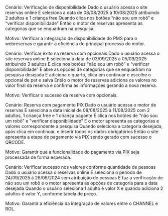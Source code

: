 Cenário: Verificação de disponibilidade
Dado o usuário acessa o site reservas online
E seleciona a data de 08/08/2025 à 10/08/2025 atribuindo 2 adultos e 1 criança free
Quando clica nos botões “não sou um robô” e “verificar disponibilidade”
Então o motor de reservas apresenta as categorias que se enquadram na pesquisa.

Motivo: Verificar a integração de disponibilidade do PMS para o webreservas e garantir a eficiência do principal processo do motor.







Cenário: Verificar êxito na reserva com opcionais
Dado o usuário acessa o site reservas online
E seleciona a data de 03/09/2025 à 05/09/2025 atribuindo 3 adultos
E clica nos botões “não sou um robô” e “verificar disponibilidade”
E abre as opções de categorias que se enquadram na pesquisa desejada
E adiciona o quarto, clica em continuar e escolhe o opcional de pet e salva
Então o motor de reservas adiciona os valores no valor final da reserva e confirma as informações gerando a nova reserva.

Motivo: Verificar o sucesso da reserva com opcionais.






Cenário: Reserva com pagamento PIX
Dado o usuário acessa o motor de reservas
E seleciona a data inicial de 08/08/2025 à 11/08/2025 com 2 adultos, 1 criança free e 1 criança pagante
E clica nos botões de "não sou um robô" e "verificar disponibilidade"
E o motor apresenta as categorias e valores correspondente a pesquisa
Quando seleciona a categoria desejada, após clica em continuar, e inserir todos os dados obrigatórios
Então o site apresenta a etapa de pagamento via PIX sendo gerado com sucesso o QRCODE.

Motivo: Garantir que a funcionalidade do pagamento via PIX seja processada de forma esperada.







Cenário: Verificar sucesso nos valores conforme quantidade de pessoas
Dado o usuário acessa o reservas online
E seleciona o período de 24/09/2025 à 26/09/2024 sem atribuição de pessoas
E faz a verificação de não sou um robô e o motor apresenta as opções de categoria para a data desejada
Quando o usuário seleciona 1 adulto é valor X e quando adiciona 2 adultos é valor Y, conforme tabela de preço.

Motivo: Garantir a eficiência da integração de valores entre o CHANNEL e ROL.
